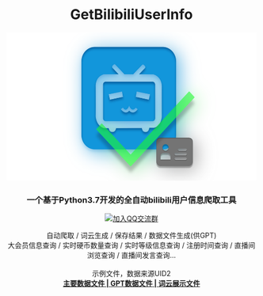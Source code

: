 <h1 align="center">GetBilibiliUserInfo</h1>
<div align="center">
  <a href="https://github.com/GaiZhenBiao/ChuanhuChatGPT">
    <img src="logo.png" alt="Logo" height="300">
  </a>

<p align="center">
    <h3>一个基于Python3.7开发的全自动bilibili用户信息爬取工具</h3>
    <p align="center">
      <a href="http://qm.qq.com/cgi-bin/qm/qr?_wv=1027&k=SQ2EDC77_dObl8QOdmwMVxw39H8Ur1Ax&authKey=OD1jf7NyaNkZu0HpXuhjnFPTA9hWdxcmiU72rteVclsIWSziS1bjThC8OJaK36sV&noverify=0&group_code=893018099">
        <img alt="加入QQ交流群" src="https://img.shields.io/badge/QQGroup-893018099-blue" />
      </a>
      <p>
        自动爬取 / 词云生成 / 保存结果 / 数据文件生成(供GPT) <br />
        大会员信息查询 / 实时硬币数量查询 / 实时等级信息查询 / 注册时间查询 / 直播间浏览查询 / 直播间发言查询...　<br />
        <br />
        示例文件，数据来源UID2
        <br />
        <a href="https://github.com/cwuom/GetBilibiliUserInfo/blob/main/datas/%E7%A2%A7%E8%AF%97_2.txt"><strong>主要数据文件</</a> | 
          <a href="https://github.com/cwuom/GetBilibiliUserInfo/blob/main/gpt_datas/gpt_2_%E7%A2%A7%E8%AF%97.txt"><strong>GPT数据文件</</a> |
            <a href="https://github.com/cwuom/GetBilibiliUserInfo/blob/main/wordcloud_data/WordCloud_%E7%A2%A7%E8%AF%97_2.png"><strong>词云展示文件</</a>
      </p>
    </p>
  </p>
</div>


